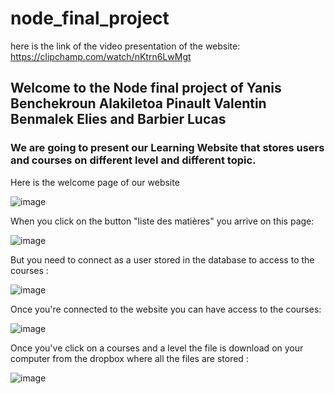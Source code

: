 # node_final_project
here is the link of the video presentation of the website: https://clipchamp.com/watch/nKtrn6LwMgt
## Welcome to the Node final project of Yanis Benchekroun Alakiletoa Pinault Valentin Benmalek Elies and Barbier Lucas

### We are going to present our Learning Website that stores users and courses on different level and different topic.

Here is the welcome page of our website 

![image](https://github.com/lucas-bar/node_final_project/assets/120604340/4e49302d-72c7-4535-993a-ca93f4997562)

When you click on the button "liste des matières" you arrive on this page:

![image](https://github.com/lucas-bar/node_final_project/assets/120604340/43577ccb-6349-45ab-bdc6-9b9a90286ff2)


But you need to connect as a user stored in the database to access to the courses :

![image](https://github.com/lucas-bar/node_final_project/assets/120604340/933d6dfa-3f03-48ed-ada7-9e1bf079ca28)

Once you're connected to the website you can have access to the courses:

![image](https://github.com/lucas-bar/node_final_project/assets/120604340/53a131f8-c7a6-45ad-9036-525e1ab801f7)

Once you've click on a courses and a level the file is download on your computer from the dropbox where all the files are stored :

![image](https://github.com/lucas-bar/node_final_project/assets/120604340/7b3747c2-16ff-4045-abac-501df40f988c)

